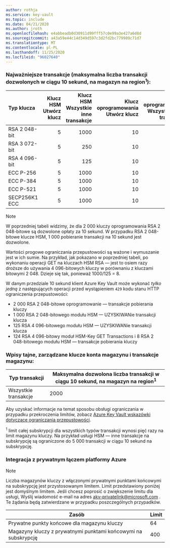 ```yaml
---
author: rothja
ms.service: key-vault
ms.topic: include
ms.date: 04/21/2020
ms.author: jroth
ms.openlocfilehash: e4abbeadb0d30911d99fff57c0e99a3e427a6d8d
ms.sourcegitcommit: a43a59e44c14d349d597c3d2fd2bc779989c71d7
ms.translationtype: MT
ms.contentlocale: pl-PL
ms.lasthandoff: 11/25/2020
ms.locfileid: "96027640"
---
```

### <a name="key-transactions-maximum-transactions-allowed-in-10-seconds-per-vault-per-regionsup1sup"></a>Najważniejsze transakcje (maksymalna liczba transakcji dozwolonych w ciągu 10 sekund, na magazyn na region<sup>1</sup>):

|Typ klucza|Klucz HSM<br>Utwórz klucz|Klucz HSM<br>Wszystkie inne transakcje|Klucz oprogramowania<br>Utwórz klucz|Klucz oprogramowania<br>Wszystkie inne transakcje|
|:---|---:|---:|---:|---:|
|RSA 2 048-bit|5|1000|10|2000|
|RSA 3 072-bit|5|250|10|500|
|RSA 4 096-bit|5|125|10|250|
|ECC P-256|5|1000|10|2000|
|ECC P-384|5|1000|10|2000|
|ECC P-521|5|1000|10|2000|
|SECP256K1 ECC|5|1000|10|2000|

> [!NOTE]
> W poprzedniej tabeli widzimy, że dla 2 000 kluczy oprogramowania RSA 2 048-bitowe są dozwolone opłaty za 10 sekund. W przypadku RSA 2 048-bitowe klucze HSM, 1 000 pobieranie transakcji na 10 sekund jest dozwolone.
>
> Wartości progowe ograniczania przepustowości są ważone i wymuszanie jest w ich sumie. Na przykład, jak pokazano w poprzedniej tabeli, po wykonaniu operacji GET na kluczach HSM RSA — jest to osiem razy droższe do używania 4 096-bitowych kluczy w porównaniu z kluczami bitowymi 2 048. Dzieje się tak, ponieważ 1000/125 = 8.
>
> W danym przedziale 10 sekund klient Azure Key Vault może wykonać *tylko jedną* z następujących operacji przed wystąpieniem `429` kodu stanu HTTP ograniczenia przepustowości:
> - 2 000 RSA 2 048-bitowe oprogramowanie — transakcje pobierania kluczy
> - 1 000 RSA 2 048-bitowego modułu HSM — UZYSKIWANie transakcji klucza
> - 125 RSA 4 096-bitowego modułu HSM — UZYSKIWANie transakcji klucza
> - 124 RSA 4 096-bitowy moduł HSM-Key GET Transactions i 8 RSA 2 048-bitowego modułu HSM — transakcje pobierania kluczy

### <a name="secrets-managed-storage-account-keys-and-vault-transactions"></a>Wpisy tajne, zarządzane klucze konta magazynu i transakcje magazynu:

| Typ transakcji | Maksymalna dozwolona liczba transakcji w ciągu 10 sekund, na magazyn na region<sup>1</sup> |
| --- | --- |
| Wszystkie transakcje |2000 |

Aby uzyskać informacje na temat sposobu obsługi ograniczania w przypadku przekroczenia limitów, zobacz [Azure Key Vault wskazówki dotyczące ograniczania przepustowości](../articles/key-vault/general/overview-throttling.md).

<sup>1</sup> limit całej subskrypcji dla wszystkich typów transakcji wynosi pięć razy na limit magazynu kluczy. Na przykład usługi HSM — inne transakcje na subskrypcję są ograniczone do 5 000 transakcji w ciągu 10 sekund na subskrypcję.

### <a name="azure-private-link-integration"></a>Integracja z prywatnym łączem platformy Azure

> [!NOTE]
> Liczba magazynów kluczy z włączonymi prywatnymi punktami końcowymi na subskrypcję jest przystosowanym limitem. Limit przedstawiony poniżej jest domyślnym limitem. Jeśli chcesz poprosić o zwiększenie limitu dla usługi, Wyślij wiadomość e-mail na adres akv-privatelink@microsoft.com . Te żądania będą zatwierdzane w przypadku poszczególnych przypadków.

| Zasób | Limit |
| -------- | ----- |
| Prywatne punkty końcowe dla magazynu kluczy | 64 |
| Magazyny kluczy z prywatnymi punktami końcowymi na subskrypcję | 400 |